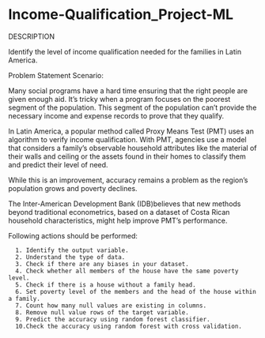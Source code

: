 # Income-Qualification_Project-ML

DESCRIPTION

Identify the level of income qualification needed for the families in Latin America.

Problem Statement Scenario:

Many social programs have a hard time ensuring that the right people are given enough aid. It’s tricky when a program focuses on the poorest segment of the population. This segment of the population can’t provide the necessary income and expense records to prove that they qualify.

In Latin America, a popular method called Proxy Means Test (PMT) uses an algorithm to verify income qualification. With PMT, agencies use a model that considers a family’s observable household attributes like the material of their walls and ceiling or the assets found in their homes to
classify them and predict their level of need.

While this is an improvement, accuracy remains a problem as the region’s population grows and poverty declines.

The Inter-American Development Bank (IDB)believes that new methods beyond traditional econometrics, based on a dataset of Costa Rican household characteristics, might help improve PMT’s performance.

Following actions should be performed:

      1. Identify the output variable.
      2. Understand the type of data.
      3. Check if there are any biases in your dataset.
      4. Check whether all members of the house have the same poverty level.
      5. Check if there is a house without a family head.
      6. Set poverty level of the members and the head of the house within a family.
      7. Count how many null values are existing in columns.
      8. Remove null value rows of the target variable.
      9. Predict the accuracy using random forest classifier.
      10.Check the accuracy using random forest with cross validation.
